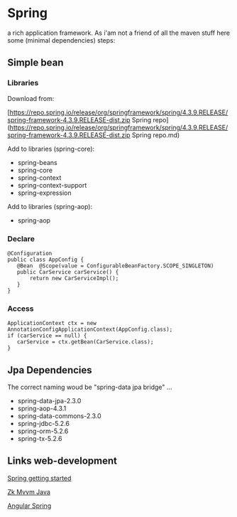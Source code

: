 
# Spring

a rich application framework. As i'am not a friend of all the maven stuff here some (minimal dependencies) steps:

## Simple bean

### Libraries

Download from:

[https://repo.spring.io/release/org/springframework/spring/4.3.9.RELEASE/spring-framework-4.3.9.RELEASE-dist.zip Spring repo](https://repo.spring.io/release/org/springframework/spring/4.3.9.RELEASE/spring-framework-4.3.9.RELEASE-dist.zip Spring repo.md)


Add to libraries (spring-core):

* spring-beans
* spring-core
* spring-context
* spring-context-support
* spring-expression

Add to libraries (spring-aop):

* spring-aop

### Declare

```
@Configuration
public class AppConfig {
   @Bean  @Scope(value = ConfigurableBeanFactory.SCOPE_SINGLETON)
   public CarService carService() {
       return new CarServiceImpl();
   }
}
```

### Access

```
ApplicationContext ctx = new AnnotationConfigApplicationContext(AppConfig.class);
if (carService == null) {
   carService = ctx.getBean(CarService.class);
}
```

## Jpa Dependencies

The correct naming woud be "spring-data jpa bridge" ...

* spring-data-jpa-2.3.0
* spring-aop-4.3.1
* spring-data-commons-2.3.0
* spring-jdbc-5.2.6
* spring-orm-5.2.6
* spring-tx-5.2.6

## Links web-development

[Spring getting started](https://spring.io/guides#getting-started-guides)

[Zk Mvvm Java](https://www.zkoss.org/wiki/Small%20Talks/2012/August/MVVM%20In%20Java)

[Angular Spring](http://websystique.com/springmvc/spring-mvc-4-angularjs-example/)
